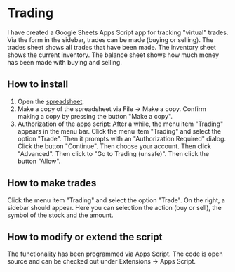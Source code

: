 # Trading

I have created a Google Sheets Apps Script app for tracking "virtual" trades. Via the form in the sidebar, trades can be made (buying or selling). The trades sheet shows all trades that have been made. The inventory sheet shows the current inventory. The balance sheet shows how much money has been made with buying and selling.

## How to install

1. Open the [spreadsheet](https://docs.google.com/spreadsheets/d/1iHS1Rn1EDHJKHHshx1qzJOUNGcj5RDHgkZmoopqTbfk/edit?usp=sharing).
2. Make a copy of the spreadsheet via File -> Make a copy. Confirm making a copy by pressing the button "Make a copy".
3. Authorization of the apps script: After a while, the menu item "Trading" appears in the menu bar. Click the menu item "Trading" and select the option "Trade". Then it prompts with an "Authorization Required" dialog. Click the button "Continue". Then choose your account. Then click "Advanced". Then click to "Go to Trading (unsafe)". Then click the button "Allow".

## How to make trades

Click the menu item "Trading" and select the option "Trade". On the right, a sidebar should appear. Here you can selection the action (buy or sell), the symbol of the stock and the amount.

## How to modify or extend the script

The functionality has been programmed via Apps Script. The code is open source and can be checked out under Extensions -> Apps Script.
